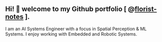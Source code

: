 ## Hi! 👋 welcome to my Github portfolio [ @[florist-notes](https://github.com/florist-notes) ]. 

I am an AI Systems Engineer with a focus in Spatial Perception & ML Systems. I enjoy working with Embedded and Robotic Systems.
